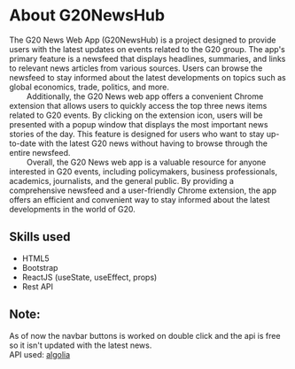 # About G20NewsHub
 The G20 News Web App (G20NewsHub) is a project designed to provide users with the latest updates on events related to the G20 group. The app's primary feature is a newsfeed that displays headlines, summaries, and links to relevant news articles from various sources. Users can browse the newsfeed to stay informed about the latest developments on topics such as global economics, trade, politics, and more. <br/>
&nbsp; &nbsp; &nbsp; &nbsp; Additionally, the G20 News web app offers a convenient Chrome extension that allows users to quickly access the top three news items related to G20 events. By clicking on the extension icon, users will be presented with a popup window that displays the most important news stories of the day. This feature is designed for users who want to stay up-to-date with the latest G20 news without having to browse through the entire newsfeed. <br/>
&nbsp; &nbsp; &nbsp; &nbsp; Overall, the G20 News web app is a valuable resource for anyone interested in G20 events, including policymakers, business professionals, academics, journalists, and the general public. By providing a comprehensive newsfeed and a user-friendly Chrome extension, the app offers an efficient and convenient way to stay informed about the latest developments in the world of G20.

## Skills used
- HTML5
- Bootstrap
- ReactJS (useState, useEffect, props)
- Rest API

## Note:
As of now the navbar buttons is worked on double click and the api is free so it isn't updated with the latest news. <br/>
API used: [algolia](https://hn.algolia.com/api/v1/search?query=html)
